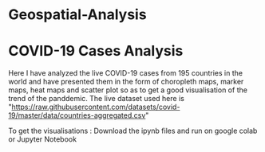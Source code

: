 # Geospatial-Analysis

# COVID-19 Cases Analysis
Here I have analyzed the live COVID-19 cases from 195 countries in the world and have  presented them in the form of choropleth maps, marker maps, heat maps and scatter plot so as to get a good visualisation of the trend of the panddemic.
The live dataset used here is "https://raw.githubusercontent.com/datasets/covid-19/master/data/countries-aggregated.csv"

To get the visualisations : Download the ipynb files and run on google colab or Jupyter Notebook
